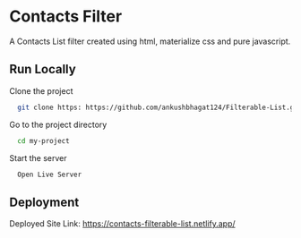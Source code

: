 
# Contacts Filter

A Contacts List filter created using html, materialize css and pure javascript.



## Run Locally

Clone the project

```bash
  git clone https: https://github.com/ankushbhagat124/Filterable-List.git
```

Go to the project directory

```bash
  cd my-project
```

Start the server

```bash
  Open Live Server
```


## Deployment

Deployed Site Link: https://contacts-filterable-list.netlify.app/

